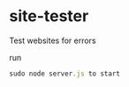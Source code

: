 site-tester
===========

Test websites for errors 

run 

```javascript
sudo node server.js to start
